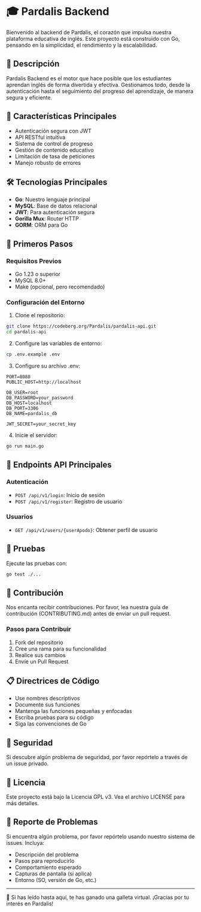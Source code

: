 # 🎓 Pardalis Backend

Bienvenido al backend de Pardalis, el corazón que impulsa nuestra plataforma educativa de inglés. Este proyecto está construido con Go, pensando en la simplicidad, el rendimiento y la escalabilidad.

## 🌟 Descripción

Pardalis Backend es el motor que hace posible que los estudiantes aprendan inglés de forma divertida y efectiva. Gestionamos todo, desde la autenticación hasta el seguimiento del progreso del aprendizaje, de manera segura y eficiente.

## 🚀 Características Principales

- Autenticación segura con JWT
- API RESTful intuitiva
- Sistema de control de progreso
- Gestión de contenido educativo
- Limitación de tasa de peticiones
- Manejo robusto de errores

## 🛠️ Tecnologías Principales

- **Go**: Nuestro lenguaje principal
- **MySQL**: Base de datos relacional
- **JWT**: Para autenticación segura
- **Gorilla Mux**: Router HTTP
- **GORM**: ORM para Go

## 🏁 Primeros Pasos

### Requisitos Previos

- Go 1.23 o superior
- MySQL 8.0+
- Make (opcional, pero recomendado)

### Configuración del Entorno

1. Clone el repositorio:
```bash
git clone https://codeberg.org/Pardalis/pardalis-api.git
cd pardalis-api
```

2. Configure las variables de entorno:
```bash
cp .env.example .env
```

3. Configure su archivo .env:
```env
PORT=8080
PUBLIC_HOST=http://localhost

DB_USER=root
DB_PASSWORD=your_password
DB_HOST=localhost
DB_PORT=3306
DB_NAME=pardalis_db

JWT_SECRET=your_secret_key
```

4. Inicie el servidor:
```bash
go run main.go
```

## 🔄 Endpoints API Principales

### Autenticación
- `POST /api/v1/login`: Inicio de sesión
- `POST /api/v1/register`: Registro de usuario

### Usuarios
- `GET /api/v1/users/{userApodo}`: Obtener perfil de usuario

## 🧪 Pruebas

Ejecute las pruebas con:
```bash
go test ./...
```

## 🤝 Contribución

Nos encanta recibir contribuciones. Por favor, lea nuestra guía de contribución (CONTRIBUTING.md) antes de enviar un pull request.

### Pasos para Contribuir

1. Fork del repositorio
2. Cree una rama para su funcionalidad
3. Realice sus cambios
4. Envíe un Pull Request

## 📋 Directrices de Código

- Use nombres descriptivos
- Documente sus funciones
- Mantenga las funciones pequeñas y enfocadas
- Escriba pruebas para su código
- Siga las convenciones de Go

## 🔐 Seguridad

Si descubre algún problema de seguridad, por favor repórtelo a través de un issue privado.

## 📜 Licencia

Este proyecto está bajo la Licencia GPL v3. Vea el archivo LICENSE para más detalles.

## 🐛 Reporte de Problemas

Si encuentra algún problema, por favor repórtelo usando nuestro sistema de issues. Incluya:

- Descripción del problema
- Pasos para reproducirlo
- Comportamiento esperado
- Capturas de pantalla (si aplica)
- Entorno (SO, versión de Go, etc.)

---

🍪 Si has leído hasta aquí, te has ganado una galleta virtual. ¡Gracias por tu interés en Pardalis!